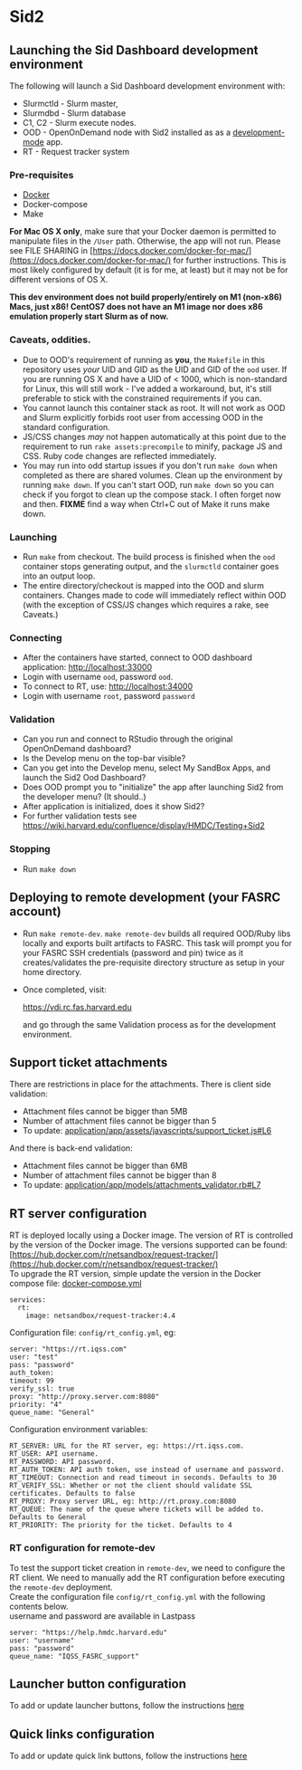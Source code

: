 # Sid2

## Launching the Sid Dashboard development environment

The following will launch a Sid Dashboard development environment with:

- Slurmctld - Slurm master,
- Slurmdbd - Slurm database
- C1, C2 - Slurm execute nodes.
- OOD - OpenOnDemand node with Sid2 installed as as a [development-mode](https://osc.github.io/ood-documentation/master/app-development/enabling-development-mode.html) app.
- RT - Request tracker system

### Pre-requisites

- [Docker](https://docs.docker.com/engine/install)
- Docker-compose
- Make

**For Mac OS X only**, make sure that your Docker daemon is permitted to manipulate files in the `/User` path. Otherwise, the app will not run. Please see FILE SHARING in [https://docs.docker.com/docker-for-mac/](https://docs.docker.com/docker-for-mac/) for further instructions. This is most likely configured by default (it is for me, at least) but it may not be for different versions of OS X.

**This dev environment does not build properly/entirely on M1 (non-x86) Macs, just x86! CentOS7 does not have an M1 image nor does x86 emulation properly start Slurm as of now.**

### Caveats, oddities.

- Due to OOD's requirement of running as **you**, the `Makefile` in this repository uses _your_ UID and GID as the UID and GID of the `ood` user. If you are running OS X and have a UID of < 1000, which is non-standard for Linux, this will still work - I've added a workaround, but, it's still preferable to stick with the constrained requirements if you can.
- You cannot launch this container stack as root. It will not work as OOD and Slurm explicitly forbids root user from accessing OOD in the standard configuration.
- JS/CSS changes _may_ not happen automatically at this point due to the requirement to run `rake assets:precompile` to minify, package JS and CSS. Ruby code changes are reflected immediately.
- You may run into odd startup issues if you don't run `make down` when completed as there are shared volumes. Clean up the environment by running `make down`. If you can't start OOD, run `make down` so you can check if you forgot to clean up the compose stack. I often forget now and then. **FIXME** find a way when Ctrl+C out of Make it runs make down.

### Launching

- Run `make` from checkout. The build process is finished when the `ood` container stops generating output, and the `slurmctld` container goes into an output loop.
- The entire directory/checkout is mapped into the OOD and slurm containers. Changes made to code will immediately reflect within OOD (with the exception of CSS/JS changes which requires a rake, see Caveats.)

### Connecting

- After the containers have started, connect to OOD dashboard application: [http://localhost:33000](http://localhost:33000)
- Login with username `ood`, password `ood`.
- To connect to RT, use: [http://localhost:34000](http://localhost:34000)
- Login with username `root`, password `password`

### Validation

- Can you run and connect to RStudio through the original OpenOnDemand dashboard?
- Is the Develop menu on the top-bar visible?
- Can you get into the Develop menu, select My SandBox Apps, and launch the Sid2 Ood Dashboard?
- Does OOD prompt you to "initialize" the app after launching Sid2 from the developer menu? (It should..)
- After application is initialized, does it show Sid2?
- For further validation tests see https://wiki.harvard.edu/confluence/display/HMDC/Testing+Sid2

### Stopping

- Run `make down`

## Deploying to remote development (your FASRC account)

- Run `make remote-dev`. `make remote-dev` builds all required OOD/Ruby libs locally and exports built artifacts to FASRC. This task will prompt you for your FASRC SSH credentials (password and pin) twice as it creates/validates the pre-requisite directory structure as setup in your home directory.
  
- Once completed, visit:

  https://vdi.rc.fas.harvard.edu

  and go through the same Validation process as for the development environment.

## Support ticket attachments
There are restrictions in place for the attachments. There is client side validation:
 * Attachment files cannot be bigger than 5MB
 * Number of attachment files cannot be bigger than 5
 * To update: [application/app/assets/javascripts/support_ticket.js#L6](application/app/assets/javascripts/support_ticket.js#L6)

And there is back-end validation:
 * Attachment files cannot be bigger than 6MB
 * Number of attachment files cannot be bigger than 8
 * To update: [application/app/models/attachments_validator.rb#L7](application/app/models/attachments_validator.rb#L7)

## RT server configuration

RT is deployed locally using a Docker image. The version of RT is controlled by the version of the Docker image. The versions supported can be found: [https://hub.docker.com/r/netsandbox/request-tracker/](https://hub.docker.com/r/netsandbox/request-tracker/)  
To upgrade the RT version, simple update the version in the Docker compose file: [docker-compose.yml](docker-compose.yml)

```
services:
  rt:
    image: netsandbox/request-tracker:4.4
```
Configuration file: `config/rt_config.yml`, eg:
```
server: "https://rt.iqss.com"
user: "test"
pass: "password"
auth_token:
timeout: 99
verify_ssl: true
proxy: "http://proxy.server.com:8080"
priority: "4"
queue_name: "General"
```

Configuration environment variables:

```
RT_SERVER: URL for the RT server, eg: https://rt.iqss.com.
RT_USER: API username.
RT_PASSWORD: API password.
RT_AUTH_TOKEN: API auth token, use instead of username and password.
RT_TIMEOUT: Connection and read timeout in seconds. Defaults to 30
RT_VERIFY_SSL: Whether or not the client should validate SSL certificates. Defaults to false
RT_PROXY: Proxy server URL, eg: http://rt.proxy.com:8080
RT_QUEUE: The name of the queue where tickets will be added to. Defaults to General
RT_PRIORITY: The priority for the ticket. Defaults to 4
```
### RT configuration for remote-dev
To test the support ticket creation in `remote-dev`, we need to configure the RT client. We need to manually add the RT configuration before executing the `remote-dev` deployment.  
Create the configuration file `config/rt_config.yml` with the following contents below.  
username and password are available in Lastpass
```
server: "https://help.hmdc.harvard.edu"
user: "username"
pass: "password"
queue_name: "IQSS_FASRC_support"
```

## Launcher button configuration

To add or update launcher buttons, follow the instructions [here](launchers.md)

## Quick links configuration

To add or update quick link buttons, follow the instructions [here](quick_links.md)

